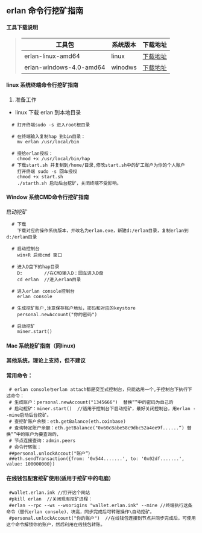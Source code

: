 

## erlan 命令行挖矿指南

#### 工具下载说明

> |工具包|系统版本|下载地址|
> |-|-|-|
> |erlan-linux-amd64|linux|[下载地址](https://github.com/erlan/ERLAN-miner/raw/master/ERLAN-linux-amd64/hap.zip)|
> |erlan-windows-4.0-amd64|winodws|[下载地址](https://github.com/erlan/ERLAN-miner/raw/master/erlan-windows-4.0-amd64.exe/erlan.exe)|
#### linux 系统终端命令行挖矿指南

  1. 准备工作
	
  - linux 下载 erlan 到本地目录
````
  # 打开终端sudo -s 进入root根目录
  
  # 在终端输入复制hap 到bin目录：
    mv erlan /usr/local/bin  

  # 授给erlan授权：
    chmod +x /usr/local/bin/hap
  # 下载start.sh 并复制到/home/目录,修改start.sh中的矿工账户为你的个人账户
    打开终端 sudo -s 回车授权
    chmod +x start.sh
    ./starth.sh 启动后台挖矿，关闭终端不受影响。    
````
#### Window 系统CMD命令行挖矿指南
 
 启动挖矿
 
````
  # 下载
    下载对应的操作系统版本，并改名为erlan.exe，新建d:/erlan目录，复制erlan到d:/erlan目录

  # 启动控制台
    win+R 启动cmd 窗口

  # 进入D盘下的hap目录
    D:        //在CMD输入D：回车进入D盘
    cd erlan  //进入erlan目录

  # 进入erlan console控制台
    erlan console 

  # 生成挖矿账户,注意保存账户地址，密码和对应的keystore
    personal.newAccount("你的密码")

  # 启动挖矿
    miner.start()  
```` 
#### Mac 系统挖矿指南（同linux)
#### 其他系统，理论上支持，但不建议
#### 常用命令：
     # erlan console与erlan attach都是交互式控制台，只能选用一个,于控制台下执行下述命令：
     # 生成账户：personal.newAccount("1345666")  替换“”中的密码为自己的
     # 启动挖矿：miner.start()  //适用于控制台下启动挖矿，最好关闭控制台，用erlan --mine启动后台挖矿。
     # 查挖矿账户余额：eth.getBalance(eth.coinbase)
     # 查询特定账户余额：eth.getBalance("0x60c8abe58c9dbc52a4ee9f......“) 替换“”中的账户为要查询的， 
     # 节点连接查询：admin.peers 
     # 命令行转账：
     ##personal.unlockAccout("账户“）
     ##eth.sendTransaction({from: '0x544.......', to: '0x02df.......', value: 100000000}) 
#### 在线钱包配套挖矿使用(适用于挖矿中的电脑）
     #wallet.erlan.ink //打开这个网站
     #pkill erlan  //关闭现有挖矿进程：
     #erlan --rpc --ws --wsorigins "wallet.erlan.ink" --mine //终端执行这条命令（替代erlan console)、块高，同步完成后可转账操作\自动挖矿。
     #personal.unlockAccount("你的账户")  //在线钱包连接到节点并同步完成后，可使用这个命令解锁你的账户，然后利用在线钱包转账。
     
     
